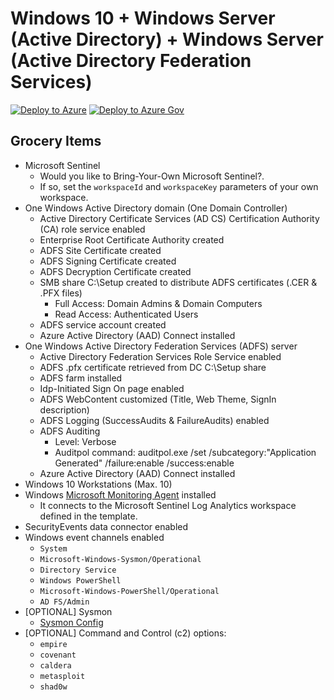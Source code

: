 # Windows 10 + Windows Server (Active Directory) + Windows Server (Active Directory Federation Services)

[![Deploy to Azure](https://aka.ms/deploytoazurebutton)](https://portal.azure.com/#create/Microsoft.Template/uri/https%3A%2F%2Fraw.githubusercontent.com%2FOTRF%2FMicrosoft-Sentinel2Go%2Fmaster%2Fgrocery-list%2FWin10-AD-ADFS%2Fazuredeploy.json)
[![Deploy to Azure Gov](https://aka.ms/deploytoazuregovbutton)](https://portal.azure.us/#create/Microsoft.Template/uri/https%3A%2F%2Fraw.githubusercontent.com%2FOTRF%2FMicrosoft-Sentinel2Go%2Fmaster%2Fgrocery-list%2FWin10-AD-ADFS%2Fazuredeploy.json)

## Grocery Items

* Microsoft Sentinel
    * Would you like to Bring-Your-Own Microsoft Sentinel?.
    * If so, set the `workspaceId` and `workspaceKey` parameters of your own workspace.
* One Windows Active Directory domain (One Domain Controller)
    * Active Directory Certificate Services (AD CS) Certification Authority (CA) role service enabled
    * Enterprise Root Certificate Authority created
    * ADFS Site Certificate created
    * ADFS Signing Certificate created
    * ADFS Decryption Certificate created
    * SMB share C:\Setup created to distribute ADFS certificates (.CER & .PFX files)
        * Full Access: Domain Admins & Domain Computers
        * Read Access: Authenticated Users
    * ADFS service account created
    * Azure Active Directory (AAD) Connect installed
* One Windows Active Directory Federation Services (ADFS) server
    * Active Directory Federation Services Role Service enabled
    * ADFS .pfx certificate retrieved from DC C:\Setup share
    * ADFS farm installed
    * Idp-Initiated Sign On page enabled
    * ADFS WebContent customized (Title, Web Theme, SignIn description)
    * ADFS Logging (SuccessAudits & FailureAudits) enabled
    * ADFS Auditing
        * Level: Verbose
        * Auditpol command: auditpol.exe /set /subcategory:"Application Generated" /failure:enable /success:enable
    * Azure Active Directory (AAD) Connect installed
* Windows 10 Workstations (Max. 10)
* Windows [Microsoft Monitoring Agent](https://docs.microsoft.com/en-us/services-hub/health/mma-setup) installed
    * It connects to the Microsoft Sentinel Log Analytics workspace defined in the template.
* SecurityEvents data connector enabled
* Windows event channels enabled
    * `System`
    * `Microsoft-Windows-Sysmon/Operational`
    * `Directory Service`
    * `Windows PowerShell`
    * `Microsoft-Windows-PowerShell/Operational`
    * `AD FS/Admin`
* [OPTIONAL] Sysmon
    * [Sysmon Config](https://github.com/OTRF/Blacksmith/blob/master/resources/configs/sysmon/sysmon.xml)
* [OPTIONAL] Command and Control (c2) options:
    * `empire`
    * `covenant`
    * `caldera`
    * `metasploit`
    * `shad0w`
